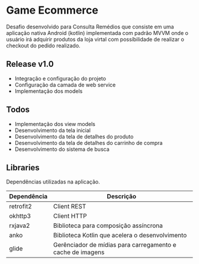 # Game Ecommerce

Desafio desenvolvido para Consulta Remédios que consiste em uma aplicação nativa Android (kotlin) implementada com padrão MVVM onde o usuário irá adquirir produtos da loja virtal com possíbilidade de realizar o checkout do pedido realizado.

## Release v1.0
  - Integração e configuração do projeto
  - Configuração da camada de web service
  - Implementação dos models

## Todos
  - Implementação dos view models
  - Desenvolvimento da tela inicial
  - Desenvolvimento da tela de detalhes do produto
  - Desenvolvimento da tela de detalhes do carrinho de compra
  - Desenvolvimento do sistema de busca

## Libraries

Dependências utilizadas na aplicação.

| Dependência | Descrição |
| ------ | ------ |
| retrofit2 | Client REST |
| okhttp3 | Client HTTP |
| rxjava2 |  Biblioteca para composição assíncrona |
| anko | Biblioteca Kotlin que acelera o desenvolvimento |
| glide | Gerênciador de mídias para carregamento e cache de imagens |
